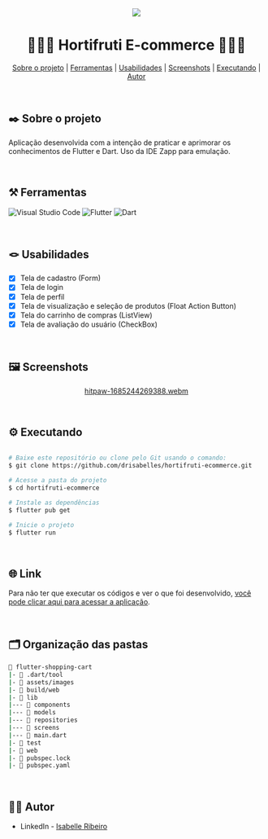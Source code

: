 <div align="center">

<img src="https://github.com/drisabelles/hortifruti-ecommerce/assets/79321198/2c762004-2f1b-4ad7-ad4e-bac26634cc52" > 

  # 🍓🛒🥕 Hortifruti E-commerce 🍓🛒🥕

</div>

<div align="center">

[Sobre o projeto](#project) | [Ferramentas](#tools) | [Usabilidades](#usabilities) | [Screenshots](#screenshots) | [Executando](#running) | [Autor](#autor)

</br>

</div>

##  ✒️ Sobre o projeto <a name="project"></a>
Aplicação desenvolvida com a intenção de praticar e aprimorar os conhecimentos de Flutter e Dart. Uso da IDE Zapp para emulação.

</br>

## ⚒️ Ferramentas <a name="tools"></a>

![Visual Studio Code](https://img.shields.io/badge/Visual%20Studio%20Code-e4d2e4.svg?style=for-the-badge&logo=visual-studio-code&logoColor=black)
![Flutter](https://img.shields.io/badge/Flutter-e4d2e4.svg?style=for-the-badge&logo=Flutter&logoColor=black)
![Dart](https://img.shields.io/badge/dart-e4d2e4.svg?style=for-the-badge&logo=dart&logoColor=black)

</br>

## 🪢 Usabilidades <a name="usabilities"></a>
- [X] Tela de cadastro (Form)
- [X] Tela de login
- [X] Tela de perfil
- [X] Tela de visualização e seleção de produtos (Float Action Button)
- [X] Tela do carrinho de compras (ListView)
- [X] Tela de avaliação do usuário (CheckBox)

<br />

## 🖼️ Screenshots <a name="screenshots"></a>

<div align="center">

  [hitpaw-1685244269388.webm](https://github.com/drisabelles/hortifruti-ecommerce/assets/79321198/3de6a122-0eef-42ca-8720-3204aa77a3f8)
  
</div>

</br>

## ⚙️ Executando <a name="running"></a>

```bash

# Baixe este repositório ou clone pelo Git usando o comando:
$ git clone https://github.com/drisabelles/hortifruti-ecommerce.git

# Acesse a pasta do projeto
$ cd hortifruti-ecommerce

# Instale as dependências
$ flutter pub get

# Inicie o projeto
$ flutter run

```

</br>

## 🌐 Link <a name="link"></a>

Para não ter que executar os códigos e ver o que foi desenvolvido, <a href="https://zo7k06gko7l0.zapp.page/#/">você pode clicar aqui para acessar a aplicação</a>.

</br>

## 🗂️ Organização das pastas <a name="folders"></a>

```bash
📂 flutter-shopping-cart
|- 📁 .dart/tool
|- 📁 assets/images
|- 📁 build/web
|- 📁 lib
|--- 📁 components
|--- 📁 models
|--- 📁 repositories
|--- 📁 screens
|--- 📄 main.dart
|- 📁 test
|- 📁 web
|- 📄 pubspec.lock
|- 📄 pubspec.yaml
```

</br>

## 👩‍💻 Autor <a name="autor"></a>

- LinkedIn - [Isabelle Ribeiro](https://www.linkedin.com/in/drisabelles/)
